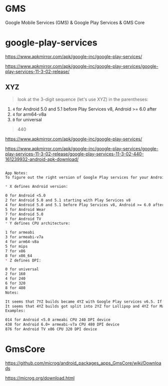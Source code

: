 # GMS

Google Mobile Services (GMS) &amp; Google Play Services &amp; GMS Core

# google-play-services

https://www.apkmirror.com/apk/google-inc/google-play-services/

https://www.apkmirror.com/apk/google-inc/google-play-services/google-play-services-11-3-02-release/

## XYZ

> look at the 3-digit sequence (let's use XYZ) in the parentheses:

1. `4` for Android 5.0 and 5.1 before Play Services v8, Android >= 6.0 after
2. `4` for arm64-v8a
3. `0` for universal

> 440

https://www.apkmirror.com/apk/google-inc/google-play-services/

https://www.apkmirror.com/apk/google-inc/google-play-services/google-play-services-11-3-02-release/google-play-services-11-3-02-440-161239932-android-apk-download/



```md
    
App Notes:
To figure out the right version of Google Play services for your Android device, download Play Services info or go to Settings -> Apps -> Google Play services, and look at the 3-digit sequence (let's use XYZ) in the parentheses:

* X defines Android version:

0 for Android <5.0
2 for Android 5.0 and 5.1 starting with Play Services v8
4 for Android 5.0 and 5.1 before Play Services v8, Android >= 6.0 after
5 for Android Wear
7 for Android 5.0
8 for Android TV
* Y defines CPU architecture:

1 for armeabi
3 for armeabi-v7a
4 for arm64-v8a
5 for mips
7 for x86
8 for x86_64
* Z defines DPI:

0 for universal
2 for 160
4 for 240
6 for 320
8 for 480
Notes:

It seems that 7YZ builds became 4YZ with Google Play services v6.5. If you were on 7YZ before, you should now install 4YZ.
It seems that 4YZ builds got split into 2YZ for Lollipop and 4YZ for Marshmallow with Google Play services v8. If you were on 4YZ before, you should now install 2YZ in Lollipop and 4YZ in Marshmallow.
Examples:

014 for Android <5.0 armeabi CPU 240 DPI device
438 for Android 6.0+ armeabi-v7a CPU 480 DPI device
876 for Android TV x86 CPU 320 DPI device
```



# GmsCore

https://github.com/microg/android_packages_apps_GmsCore/wiki/Downloads

https://microg.org/download.html



